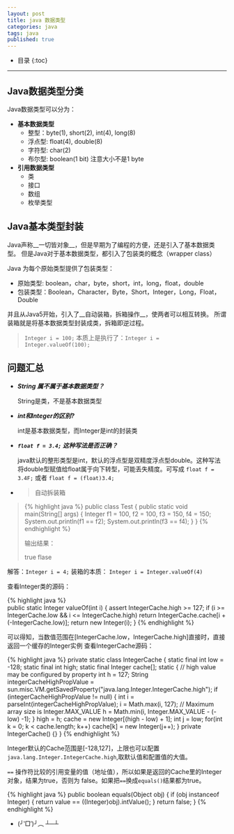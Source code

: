 ```yaml
---
layout: post
title: java 数据类型
categories: java
tags: java
published: true
---
```


* 目录
{:toc}

---

## Java数据类型分类

Java数据类型可以分为：

- __基本数据类型__
	- 整型：byte(1), short(2), int(4), long(8)
	- 浮点型: float(4), double(8)
	- 字符型: char(2)
	- 布尔型: boolean(1 bit) 注意大小不是1 byte
- __引用数据类型__
	- 类
	- 接口
	- 数组
	- 枚举类型

## Java基本类型封装

Java声称__一切皆对象__，但是早期为了编程的方便，还是引入了基本数据类型。
但是Java对于基本数据类型，都引入了包装类的概念（wrapper class）

Java 为每个原始类型提供了包装类型： 

- 原始类型: boolean，char，byte，short，int，long，float，double 
- 包装类型：Boolean，Character，Byte，Short，Integer，Long，Float，Double

并且从Java5开始，引入了__自动装箱，拆箱操作__，使两者可以相互转换。
所谓装箱就是将基本数据类型封装成类，拆箱即逆过程。
 
> `Integer i = 100;`
> 本质上是执行了：`Integer i = Integer.valueOf(100); `

## 问题汇总

- ___String 属不属于基本数据类型？___
	
	String是类，不是基本数据类型
	
- ___int和Integer的区别?___
	
	int是基本数据类型，而Integer是int的封装类
	
- ___`float f = 3.4;` 这种写法是否正确？___
	
	java默认的整形类型是int，默认的浮点型是双精度浮点型double。这种写法将double型赋值给float属于向下转型，可能丢失精度。可写成 `float f = 3.4F;` 或者 `float f = (float)3.4;`

- >自动拆装箱
>{% highlight java %}
>public class Test {
>	public static void main(String[] args) {
>		Integer f1 = 100, f2 = 100, f3 = 150, f4 = 150;
>		System.out.println(f1 == f2);
>		System.out.println(f3 == f4);
>	}
>}
>{% endhighlight %}
>
>输出结果：	
>
>	true
>	flase
	
解答：`Integer i = 4;` 装箱的本质： `Integer i = Integer.valueOf(4)`

查看Integer类的源码：
	
{% highlight java %}	
public static Integer valueOf(int i) {
	assert IntegerCache.high >= 127;
	if (i >= IntegerCache.low && i <= IntegerCache.high)
		return IntegerCache.cache[i + (-IntegerCache.low)];
		return new Integer(i);
}
{% endhighlight %}
	
可以得知，当数值范围在[IntegerCache.low，IntegerCache.high]直接时，直接返回一个缓存的Integer实例
查看IntegerCache源码：
	
{% highlight java %}
private static class IntegerCache {
	static final int low = -128;
	static final int high;
	static final Integer cache[];
	static {
       // high value may be configured by property
       int h = 127;
       String integerCacheHighPropValue = sun.misc.VM.getSavedProperty("java.lang.Integer.IntegerCache.high");
       if (integerCacheHighPropValue != null) {
           int i = parseInt(integerCacheHighPropValue);
           i = Math.max(i, 127);
           // Maximum array size is Integer.MAX_VALUE
           h = Math.min(i, Integer.MAX_VALUE - (-low) -1);
       }
       high = h;
       cache = new Integer[(high - low) + 1];
       int j = low;
       for(int k = 0; k < cache.length; k++)
            cache[k] = new Integer(j++);
    }
    private IntegerCache() {}
}
{% endhighlight %}
	
Integer默认的Cache范围是[-128,127]，上限也可以配置`java.lang.Integer.IntegerCache.high`,取默认值和配置值的大值。

`==` 操作符比较的引用变量的值（地址值），所以如果是返回的Cache里的Integer对象，结果为true，否则为 false。如果把`==`换成`equals()`结果都为true。

{% highlight java %}
public boolean equals(Object obj) {
	if (obj instanceof Integer) {
		return value == ((Integer)obj).intValue();
	}
	return false;
}
{% endhighlight %}
	
- (╯‵□′)╯︵ ┴─┴
